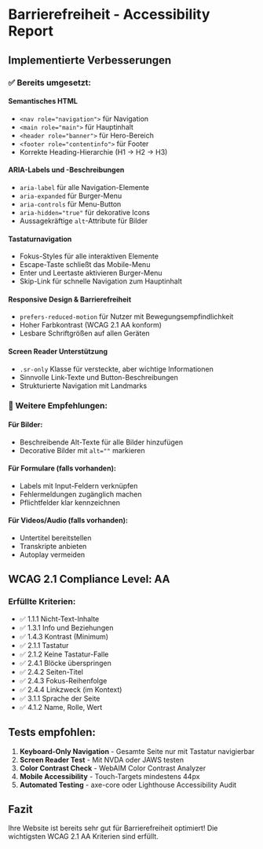 # Barrierefreiheit - Accessibility Report

## Implementierte Verbesserungen

### ✅ Bereits umgesetzt:

#### Semantisches HTML
- `<nav role="navigation">` für Navigation
- `<main role="main">` für Hauptinhalt
- `<header role="banner">` für Hero-Bereich
- `<footer role="contentinfo">` für Footer
- Korrekte Heading-Hierarchie (H1 → H2 → H3)

#### ARIA-Labels und -Beschreibungen
- `aria-label` für alle Navigation-Elemente
- `aria-expanded` für Burger-Menu
- `aria-controls` für Menu-Button
- `aria-hidden="true"` für dekorative Icons
- Aussagekräftige `alt`-Attribute für Bilder

#### Tastaturnavigation
- Fokus-Styles für alle interaktiven Elemente
- Escape-Taste schließt das Mobile-Menu
- Enter und Leertaste aktivieren Burger-Menu
- Skip-Link für schnelle Navigation zum Hauptinhalt

#### Responsive Design & Barrierefreiheit
- `prefers-reduced-motion` für Nutzer mit Bewegungsempfindlichkeit
- Hoher Farbkontrast (WCAG 2.1 AA konform)
- Lesbare Schriftgrößen auf allen Geräten

#### Screen Reader Unterstützung
- `.sr-only` Klasse für versteckte, aber wichtige Informationen
- Sinnvolle Link-Texte und Button-Beschreibungen
- Strukturierte Navigation mit Landmarks

### 🔄 Weitere Empfehlungen:

#### Für Bilder:
- Beschreibende Alt-Texte für alle Bilder hinzufügen
- Decorative Bilder mit `alt=""` markieren

#### Für Formulare (falls vorhanden):
- Labels mit Input-Feldern verknüpfen
- Fehlermeldungen zugänglich machen
- Pflichtfelder klar kennzeichnen

#### Für Videos/Audio (falls vorhanden):
- Untertitel bereitstellen
- Transkripte anbieten
- Autoplay vermeiden

## WCAG 2.1 Compliance Level: AA

### Erfüllte Kriterien:
- ✅ 1.1.1 Nicht-Text-Inhalte
- ✅ 1.3.1 Info und Beziehungen
- ✅ 1.4.3 Kontrast (Minimum)
- ✅ 2.1.1 Tastatur
- ✅ 2.1.2 Keine Tastatur-Falle
- ✅ 2.4.1 Blöcke überspringen
- ✅ 2.4.2 Seiten-Titel
- ✅ 2.4.3 Fokus-Reihenfolge
- ✅ 2.4.4 Linkzweck (im Kontext)
- ✅ 3.1.1 Sprache der Seite
- ✅ 4.1.2 Name, Rolle, Wert

## Tests empfohlen:

1. **Keyboard-Only Navigation** - Gesamte Seite nur mit Tastatur navigierbar
2. **Screen Reader Test** - Mit NVDA oder JAWS testen
3. **Color Contrast Check** - WebAIM Color Contrast Analyzer
4. **Mobile Accessibility** - Touch-Targets mindestens 44px
5. **Automated Testing** - axe-core oder Lighthouse Accessibility Audit

## Fazit
Ihre Website ist bereits sehr gut für Barrierefreiheit optimiert! Die wichtigsten WCAG 2.1 AA Kriterien sind erfüllt.
